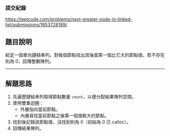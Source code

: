 ### 提交紀錄  
https://leetcode.com/problems/next-greater-node-in-linked-list/submissions/1653728189/

## 題目說明  

給定一個單向鏈結串列，對每個節點找出其後面第一個比它大的節點值，若不存在則為 0，回傳整數陣列。

---

## 解題思路  

1. 先遍歷鏈結串列取得節點數量 `count`，以便分配結果陣列空間。  
2. 使用雙重迴圈：  
   - 外層指向當前節點。  
   - 內層尋找當前節點之後第一個值較大的節點。  
3. 找到後記錄該節點值，沒找到則為 0（初始為 0 已 calloc）。  
4. 回傳結果陣列。

   
